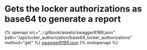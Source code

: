 # Gets the locker authorizations as base64 to generate a report

{% openapi src="../.gitbook/assets/swagger81B9.json" path="/api/locker_authorization/base64_locker_authorizations" method="get" %}
[swagger81B9.json](../.gitbook/assets/swagger81B9.json)
{% endopenapi %}


